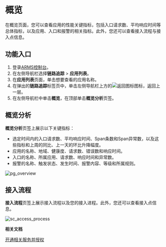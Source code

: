 # 概览

在概览页面，您可以查看应用的性能关键指标，包括入口请求数、平均响应时间等总体指标，以及应用、入口和报警的相关指标。此外，您还可以查看接入流程与接入点信息。

## 功能入口

1.  登录[ARMS控制台](https://arms-intl.console.aliyun.com/)。
2.  在左侧导航栏选择**链路追踪** \> **应用列表**。
3.  在**应用列表**页面，单击想要查看的应用名称。
4.  在弹出的**链路追踪**标签页中，单击左侧导航栏上方的![返回图标](https://static-aliyun-doc.oss-accelerate.aliyuncs.com/assets/img/zh-CN/5000069161/p269216.png)图标，返回上一层。
5.  在左侧导航栏中单击**概览**，在顶部单击**概览分析**页签。

## 概览分析

**概览分析**页签上展示以下关键指标：

-   选定时间内的入口请求数、平均响应时间、Span条数和Span异常数，以及这些指标和上周的同比、上一天的环比升降幅度。
-   应用的名称、地域、健康度、请求数、错误数和响应时间。
-   入口的名称、所属应用、请求数、响应时间和异常数。
-   报警的名称、触发状态、发生时间、报警内容、等级和所属规则。

![pg_overview](https://static-aliyun-doc.oss-accelerate.aliyuncs.com/assets/img/zh-CN/0420398851/p102767.png)

## 接入流程

**接入流程**页签上展示接入流程以及您的接入进程。此外，您还可以查看接入点信息。

![sc_access_process](https://static-aliyun-doc.oss-accelerate.aliyuncs.com/assets/img/zh-CN/0420398851/p102777.png)

**相关文档**  


[开通相关服务并授权](/intl.zh-CN/准备工作/开通相关服务并授权.md)

